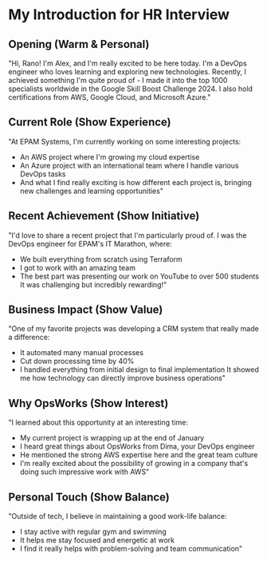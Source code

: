# My Introduction for HR Interview

## Opening (Warm & Personal)
"Hi, Rano! I'm Alex, and I'm really excited to be here today. I'm a DevOps engineer who loves learning and exploring new technologies. Recently, I achieved something I'm quite proud of - I made it into the top 1000 specialists worldwide in the Google Skill Boost Challenge 2024. I also hold certifications from AWS, Google Cloud, and Microsoft Azure."

## Current Role (Show Experience)
"At EPAM Systems, I'm currently working on some interesting projects:
- An AWS project where I'm growing my cloud expertise
- An Azure project with an international team where I handle various DevOps tasks
- And what I find really exciting is how different each project is, bringing new challenges and learning opportunities"

## Recent Achievement (Show Initiative)
"I'd love to share a recent project that I'm particularly proud of. I was the DevOps engineer for EPAM's IT Marathon, where:
- We built everything from scratch using Terraform
- I got to work with an amazing team
- The best part was presenting our work on YouTube to over 500 students
It was challenging but incredibly rewarding!"

## Business Impact (Show Value)
"One of my favorite projects was developing a CRM system that really made a difference:
- It automated many manual processes
- Cut down processing time by 40%
- I handled everything from initial design to final implementation
It showed me how technology can directly improve business operations"

## Why OpsWorks (Show Interest)
"I learned about this opportunity at an interesting time:
- My current project is wrapping up at the end of January
- I heard great things about OpsWorks from Dima, your DevOps engineer
- He mentioned the strong AWS expertise here and the great team culture
- I'm really excited about the possibility of growing in a company that's doing such impressive work with AWS"

## Personal Touch (Show Balance)
"Outside of tech, I believe in maintaining a good work-life balance:
- I stay active with regular gym and swimming
- It helps me stay focused and energetic at work
- I find it really helps with problem-solving and team communication"
